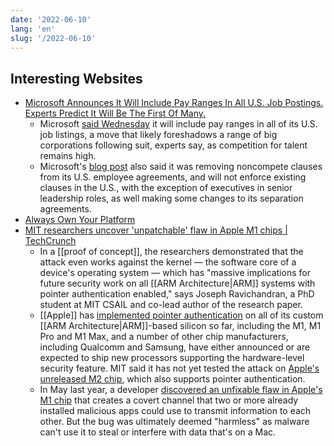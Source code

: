 ```yaml
---
date: '2022-06-10'
lang: 'en'
slug: '/2022-06-10'
---
```


## Interesting Websites

- [Microsoft Announces It Will Include Pay Ranges In All U.S. Job Postings. Experts Predict It Will Be The First Of Many.](https://www.forbes.com/sites/gradsoflife/2022/03/31/3-ways-companies-can-advance-diversity-equity--inclusion-beyond-their-own-four-walls/?sh=5fd11bc53721)
  - Microsoft [said Wednesday](https://blogs.microsoft.com/on-the-issues/2022/06/08/microsoft-announces-four-new-employee-workforce-initiatives/ 'https://blogs.microsoft.com/on-the-issues/2022/06/08/microsoft-announces-four-new-employee-workforce-initiatives/') it will include pay ranges in all of its U.S. job listings, a move that likely foreshadows a range of big corporations following suit, experts say, as competition for talent remains high.
  - Microsoft's [blog post](https://blogs.microsoft.com/on-the-issues/2022/06/08/microsoft-announces-four-new-employee-workforce-initiatives/ 'https://blogs.microsoft.com/on-the-issues/2022/06/08/microsoft-announces-four-new-employee-workforce-initiatives/') also said it was removing noncompete clauses from its U.S. employee agreements, and will not enforce existing clauses in the U.S., with the exception of executives in senior leadership roles, as well making some changes to its separation agreements.
- [Always Own Your Platform](https://www.alwaysownyourplatform.com/)
- [MIT researchers uncover 'unpatchable' flaw in Apple M1 chips | TechCrunch](https://techcrunch.com/2022/06/10/apple-m1-unpatchable-flaw/)
  - In a [[proof of concept]], the researchers demonstrated that the attack even works against the kernel — the software core of a device's operating system — which has "massive implications for future security work on all [[ARM Architecture|ARM]] systems with pointer authentication enabled," says Joseph Ravichandran, a PhD student at MIT CSAIL and co-lead author of the research paper.
  - [[Apple]] has [implemented pointer authentication](https://support.apple.com/guide/security/operating-system-integrity-sec8b776536b/1/web/1#sec0167b469d) on all of its custom [[ARM Architecture|ARM]]-based silicon so far, including the M1, M1 Pro and M1 Max, and a number of other chip manufacturers, including Qualcomm and Samsung, have either announced or are expected to ship new processors supporting the hardware-level security feature. MIT said it has not yet tested the attack on [Apple's unreleased M2 chip](https://techcrunch.com/2022/06/06/apple-announces-the-m2/), which also supports pointer authentication.
  - In May last year, a developer [discovered an unfixable flaw in Apple's M1 chip](https://arstechnica.com/gadgets/2021/05/apples-m1-chip-has-a-security-bug-but-dont-worry-its-mostly-harmless/) that creates a covert channel that two or more already installed malicious apps could use to transmit information to each other. But the bug was ultimately deemed "harmless" as malware can't use it to steal or interfere with data that's on a Mac.
